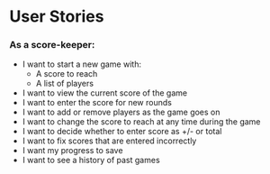# User Stories
### As a score-keeper:
- I want to start a new game with:
    - A score to reach
    - A list of players
- I want to view the current score of the game
- I want to enter the score for new rounds
- I want to add or remove players as the game goes on
- I want to change the score to reach at any time during the game
- I want to decide whether to enter score as +/- or total
- I want to fix scores that are entered incorrectly
- I want my progress to save
- I want to see a history of past games